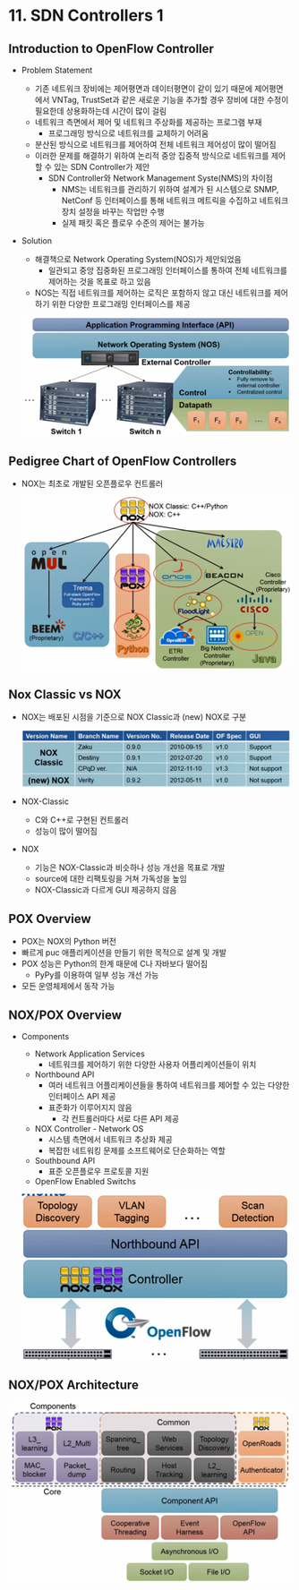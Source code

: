 # 11. SDN Controllers 1

## Introduction to OpenFlow Controller

- Problem Statement

  - 기존 네트워크 장비에는 제어평면과 데이터평면이 같이 있기 때문에 제어평면에서 VNTag, TrustSet과 같은 새로운 기능을 추가할 경우 장비에 대한 수정이 필요한데 상용화하는데 시간이 많이 걸림
  - 네트워크 측면에서 제어 및 네트워크 주상화를 제공하는 프로그램 부재
    - 프로그래밍 방식으로 네트워크를 교체하기 어려움
  - 분산된 방식으로 네트워크를 제어하여 전체 네트워크 제어성이 많이 떨어짐
  - 이러한 문제를 해결하기 위하여 논리적 중앙 집중적 방식으로 네트워크를 제어할 수 있는 SDN Controller가 제안
    - SDN Controller와 Network Management Syste(NMS)의 차이점
      - NMS는 네트워크를 관리하기 위하여 설계가 된 시스템으로 SNMP, NetConf 등 인터페이스를 통해 네트워크 메트릭을 수집하고  네트워크 장치 설정을 바꾸는 작업만 수행
      - 실제 패킷 혹은 플로우 수준의 제어는 불가능

- Solution

  - 해결책으로 Network Operating System(NOS)가 제안되었음
    - 일관되고 중앙 집중화된 프로그래밍 인터페이스를 통하여 전체 네트워크를 제어하는 것을 목표로 하고 있음
  - NOS는 직접 네트워크를 제어하는 로직은 포함하지 않고 대신 네트워크를 제어하기 위한 다양한 프로그래밍 인터페이스를 제공

  ![image-20210215095811294](images/image-20210215095811294.png)



## Pedigree Chart of OpenFlow Controllers

- NOX는 최초로 개발된 오픈플로우 컨트롤러

  ![image-20210215095916698](images/image-20210215095916698.png)



## Nox Classic vs NOX

- NOX는 배포된 시점을 기준으로 NOX Classic과 (new) NOX로 구분

  ![image-20210215102145788](images/image-20210215102145788.png)

- NOX-Classic

  - C와 C++로 구현된 컨트롤러
  - 성능이 많이 떨어짐

- NOX

  - 기능은 NOX-Classic과 비슷하나 성능 개선을 목표로 개발
  - source에 대한 리팩토링을 거쳐 가독성을 높임
  - NOX-Classic과 다르게 GUI 제공하지 않음



## POX Overview

- POX는 NOX의 Python 버전
- 빠르게 puc 애플리케이션을 만들기 위한 목적으로 설계 및 개발
- POX 성능은 Python의 한계 때문에 C나 자바보다 떨어짐
  - PyPy를 이용하여 일부 성능 개선 가능
- 모든 운영체제에서 동작 가능



## NOX/POX Overview

- Components

  - Network Application Services
    - 네트워크를 제어하기 위한 다양한 사용자 어플리케이션들이 위치
  - Northbound API
    - 여러 네트워크 어플리케이션들을 통하여 네트워크를 제어할 수 있는 다양한 인터페이스 API 제공
    - 표준화가 이루어지지 않음
      - 각 컨트롤러마다 서로 다른 API 제공
  - NOX Controller - Network OS
    - 시스템 측면에서 네트워크 추상화 제공
    - 복잡한 네트워킹 문제를 소프트웨어로 단순화하는 역할
  - Southbound API
    - 표준 오픈플로우 프로토콜 지원
  - OpenFlow Enabled Switchs

  ![image-20210215113650064](images/image-20210215113650064.png)



## NOX/POX Architecture

![image-20210215113722725](images/image-20210215113722725.png)